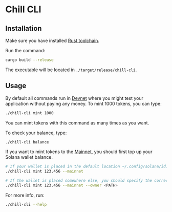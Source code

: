 # Chill CLI

## Installation

Make sure you have installed [Rust
toolchain](https://www.rust-lang.org/tools/install).

Run the command:

``` bash
cargo build --release
```

The executable will be located in `./target/release/chill-cli`.

## Usage

By default all commands run in
[Devnet](https://docs.solana.com/ru/clusters#devnet) where you might
test your application without paying any money. To mint 1000 tokens, you
can type:

``` bash
./chill-cli mint 1000
```

You can mint tokens with this command as many times as you want.

To check your balance, type:

``` bash
./chill-cli balance
```

If you want to mint tokens to the
[Mainnet](https://docs.solana.com/ru/clusters#mainnet-beta), you should
first top up your Solana wallet balance.

``` bash
# If your wallet is placed in the default location ~/.config/solana/id.json
./chill-cli mint 123.456 --mainnet

# If the wallet is placed somewhere else, you should specify the correct path
./chill-cli mint 123.456 --mainnet --owner <PATH>
```

For more info, run:

``` bash
./chill-cli --help
```
